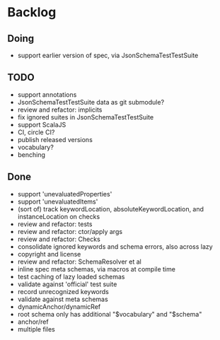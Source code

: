 # Backlog

## Doing
- support earlier version of spec, via JsonSchemaTestTestSuite

## TODO
- support annotations
- JsonSchemaTestTestSuite data as git submodule?
- review and refactor: implicits
- fix ignored suites in JsonSchemaTestTestSuite
- support ScalaJS
- CI, circle CI?
- publish released versions
- vocabulary?
- benching

## Done
- support 'unevaluatedProperties'
- support 'unevaluatedItems'
- (sort of) track keywordLocation, absoluteKeywordLocation, and instanceLocation on checks
- review and refactor: tests
- review and refactor: ctor/apply args
- review and refactor: Checks
- consolidate ignored keywords and schema errors, also across lazy
- copyright and license
- review and refactor: SchemaResolver et al
- inline spec meta schemas, via macros at compile time
- test caching of lazy loaded schemas
- validate against 'official' test suite
- record unrecognized keywords
- validate against meta schemas
- dynamicAnchor/dynamicRef
- root schema only has additional "$vocabulary" and "$schema"
- anchor/ref
- multiple files
